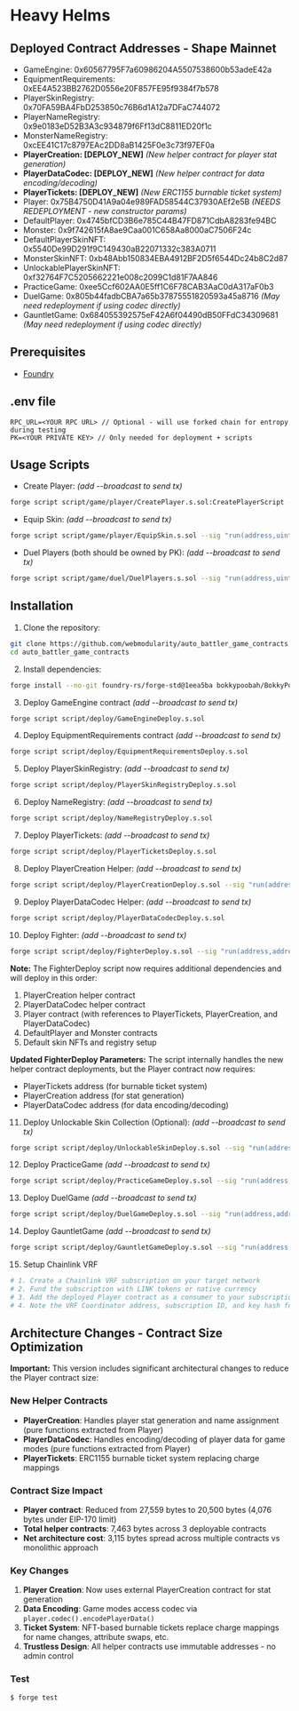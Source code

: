 # Heavy Helms

## Deployed Contract Addresses - Shape Mainnet

- GameEngine: 0x60567795F7a60986204A5507538600b53adeE42a
- EquipmentRequirements: 0xEE4A523BB2762D0556e20F857FE95f9384f7b578
- PlayerSkinRegistry: 0x70FA59BA4FbD253850c76B6d1A12a7DFaC744072
- PlayerNameRegistry: 0x9e0183eD52B3A3c934879f6Ff13dC8811ED20f1c
- MonsterNameRegistry: 0xcEE41C17c8797EAc2DD8aB1425F0e3c73f97EF0a
- **PlayerCreation: [DEPLOY_NEW]** _(New helper contract for player stat generation)_
- **PlayerDataCodec: [DEPLOY_NEW]** _(New helper contract for data encoding/decoding)_
- **PlayerTickets: [DEPLOY_NEW]** _(New ERC1155 burnable ticket system)_
- Player: 0x75B4750D41A9a04e989FAD58544C37930AEf2e5B _(NEEDS REDEPLOYMENT - new constructor params)_
- DefaultPlayer: 0x4745bfCD3B6e785C44B47FD871CdbA8283fe94BC
- Monster: 0x9f742615fA8ae9Caa001C658Aa8000aC7506F24c
- DefaultPlayerSkinNFT: 0x5540De99D291f9C149430aB22071332c383A0711
- MonsterSkinNFT: 0xb48Abb150834EBA4912BF2D5f6544Dc24b8C2d87
- UnlockablePlayerSkinNFT: 0xf32764F7C5205662221e008c2099C1d81F7AA846
- PracticeGame: 0xee5Ccf602AA0E5ff1C6F78CAB3AaC0dA317aF0b3
- DuelGame: 0x805b44fadbCBA7a65b37875551820593a45a8716 _(May need redeployment if using codec directly)_
- GauntletGame: 0x684055392575eF42A6f04490dB50FFdC34309681 _(May need redeployment if using codec directly)_

## Prerequisites

- [Foundry](https://book.getfoundry.sh/getting-started/installation.html)

## .env file

```
RPC_URL=<YOUR RPC URL> // Optional - will use forked chain for entropy during testing
PK=<YOUR PRIVATE KEY> // Only needed for deployment + scripts
```

## Usage Scripts

- Create Player: _(add --broadcast to send tx)_

```bash
forge script script/game/player/CreatePlayer.s.sol:CreatePlayerScript --sig "run(address,bool)" <PLAYER_CONTRACT_ADDRESS> <IS_FEMALE>
```

- Equip Skin: _(add --broadcast to send tx)_

```bash
forge script script/game/player/EquipSkin.s.sol --sig "run(address,uint32,uint32,uint16)" <PLAYER_CONTRACT_ADDRESS> <PLAYER_ID> <SKIN_INDEX> <TOKEN_ID>
```

- Duel Players (both should be owned by PK): _(add --broadcast to send tx)_

```bash
forge script script/game/duel/DuelPlayers.s.sol --sig "run(address,uint32,uint32)" <DUEL_GAME_ADDRESS> <CHALLENGER_ID> <DEFENDER_ID>
```

## Installation

1. Clone the repository:

```bash
git clone https://github.com/webmodularity/auto_battler_game_contracts.git
cd auto_battler_game_contracts
```

2. Install dependencies:

```bash
forge install --no-git foundry-rs/forge-std@1eea5ba bokkypoobah/BokkyPooBahsDateTimeLibrary@1dc26f9 vectorized/solady@v0.0.123 smartcontractkit/chainlink-evm@v0.3.2 OpenZeppelin/openzeppelin-contracts@v4.9.6
```

3. Deploy GameEngine contract _(add --broadcast to send tx)_

```bash
forge script script/deploy/GameEngineDeploy.s.sol
```

4. Deploy EquipmentRequirements contract _(add --broadcast to send tx)_

```bash
forge script script/deploy/EquipmentRequirementsDeploy.s.sol
```

5. Deploy PlayerSkinRegistry: _(add --broadcast to send tx)_

```bash
forge script script/deploy/PlayerSkinRegistryDeploy.s.sol
```

6. Deploy NameRegistry: _(add --broadcast to send tx)_

```bash
forge script script/deploy/NameRegistryDeploy.s.sol
```

7. Deploy PlayerTickets: _(add --broadcast to send tx)_

```bash
forge script script/deploy/PlayerTicketsDeploy.s.sol
```

8. Deploy PlayerCreation Helper: _(add --broadcast to send tx)_

```bash
forge script script/deploy/PlayerCreationDeploy.s.sol --sig "run(address)" <PLAYER_NAME_REGISTRY_ADDRESS>
```

9. Deploy PlayerDataCodec Helper: _(add --broadcast to send tx)_

```bash
forge script script/deploy/PlayerDataCodecDeploy.s.sol
```

10. Deploy Fighter: _(add --broadcast to send tx)_

```bash
forge script script/deploy/FighterDeploy.s.sol --sig "run(address,address,address,address)" <SKIN_REGISTRY_ADDRESS> <PLAYER_NAME_REGISTRY_ADDRESS> <MONSTER_NAME_REGISTRY_ADDRESS> <EQUIPMENT_REQUIREMENTS_ADDRESS>
```

**Note:** The FighterDeploy script now requires additional dependencies and will deploy in this order:

1. PlayerCreation helper contract
2. PlayerDataCodec helper contract
3. Player contract (with references to PlayerTickets, PlayerCreation, and PlayerDataCodec)
4. DefaultPlayer and Monster contracts
5. Default skin NFTs and registry setup

**Updated FighterDeploy Parameters:**
The script internally handles the new helper contract deployments, but the Player contract now requires:

- PlayerTickets address (for burnable ticket system)
- PlayerCreation address (for stat generation)
- PlayerDataCodec address (for data encoding/decoding)

11. Deploy Unlockable Skin Collection (Optional): _(add --broadcast to send tx)_

```bash
forge script script/deploy/UnlockableSkinDeploy.s.sol --sig "run(address)" <SKIN_REGISTRY_ADDRESS>
```

12. Deploy PracticeGame _(add --broadcast to send tx)_

```bash
forge script script/deploy/PracticeGameDeploy.s.sol --sig "run(address,address,address,address)" <GAME_ENGINE_ADDRESS> <PLAYER_CONTRACT_ADDRESS> <DEFAULT_PLAYER_CONTRACT_ADDRESS> <MONSTER_CONTRACT_ADDRESS>
```

13. Deploy DuelGame _(add --broadcast to send tx)_

```bash
forge script script/deploy/DuelGameDeploy.s.sol --sig "run(address,address,address,address,uint256,bytes32)" <GAME_ENGINE_ADDRESS> <PLAYER_CONTRACT_ADDRESS> <PLAYER_TICKETS_ADDRESS> <VRF_COORDINATOR> <SUBSCRIPTION_ID> <KEY_HASH>
```

14. Deploy GauntletGame _(add --broadcast to send tx)_

```bash
forge script script/deploy/GauntletGameDeploy.s.sol --sig "run(address,address,address)" <GAME_ENGINE_ADDRESS> <PLAYER_CONTRACT_ADDRESS> <DEFAULT_PLAYER_CONTRACT_ADDRESS>
```

15. Setup Chainlink VRF

```bash
# 1. Create a Chainlink VRF subscription on your target network
# 2. Fund the subscription with LINK tokens or native currency
# 3. Add the deployed Player contract as a consumer to your subscription
# 4. Note the VRF Coordinator address, subscription ID, and key hash for deployments
```

## Architecture Changes - Contract Size Optimization

**Important:** This version includes significant architectural changes to reduce the Player contract size:

### New Helper Contracts

- **PlayerCreation**: Handles player stat generation and name assignment (pure functions extracted from Player)
- **PlayerDataCodec**: Handles encoding/decoding of player data for game modes (pure functions extracted from Player)
- **PlayerTickets**: ERC1155 burnable ticket system replacing charge mappings

### Contract Size Impact

- **Player contract**: Reduced from 27,559 bytes to 20,500 bytes (4,076 bytes under EIP-170 limit)
- **Total helper contracts**: 7,463 bytes across 3 deployable contracts
- **Net architecture cost**: 3,115 bytes spread across multiple contracts vs monolithic approach

### Key Changes

1. **Player Creation**: Now uses external PlayerCreation contract for stat generation
2. **Data Encoding**: Game modes access codec via `player.codec().encodePlayerData()`
3. **Ticket System**: NFT-based burnable tickets replace charge mappings for name changes, attribute swaps, etc.
4. **Trustless Design**: All helper contracts use immutable addresses - no admin control

### Test

```shell
$ forge test
```
